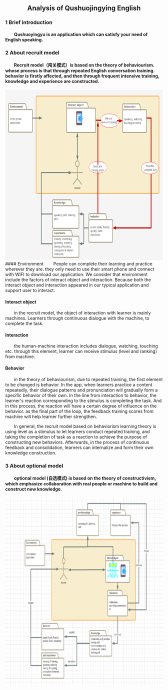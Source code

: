 ## <center> Analysis of Qushuojingying English </center>
### 1 Brief introduction
#### &#8195;&#8195;Qushuoyingyu is an application which can satisfy your need of English speaking.
### 2 About recruit model
#### &#8195;&#8195;Recruit model（闯关模式）is based on the theory of behaviourism. whose process is  that through repeated English conversation training. behavior is firstly affected, and then through frequent intensive training, knowledge and experience are constructed.
<div align="center"><img src="https://github.com/ECNU-DEIT-ACADEMIC-2019/Team2/blob/master/KIEBIE-for-final-project/images/闯关模式.png " height="545" width="771" > </div>
#### Environment
&#8195;&#8195;People can complete their learning and practice wherever they are. they only need to use their smart phone and connect with WIFI to download our application. We consider that environment include the factors of interact object and interaction. Because both the interact object and interaction appeared in our typical application and support user to interact.  

#### Interact object
&#8195;&#8195;in the recruit model, the object of interaction with learner is mainly machines. Learners through continuous dialogue with the machine, to complete the task.  

#### Interaction
&#8195;&#8195;the human-machine interaction includes dialogue, watching, touching etc. through this element, learner can receive stimulus (level and ranking) from machine.  

#### Behavior
&#8195;&#8195;in the theory of behaviourism, due to repeated training, the first element to be changed is behavior. In the app, when learners practice a content repeatedly, their dialogue patterns and pronunciation will gradually form a specific behavior of their own. In the line from interaction to behavior, the learner's reaction corresponding to the stimulus is completing the task. And in this process, the reaction will have a certain degree of influence on the behavior. as the final part of the loop, the feedback training scores from machine will help learner further strengthen.  

&#8195;&#8195;In general, the recruit model based on behaviorism learning theory is using level as a stimulus to let learners conduct repeated training, and taking the completion of task as a reaction to achieve the purpose of constructing new behaviors. Afterwards, in the process of continuous feedback and consolidation, learners can internalize and form their own knowledge construction.  

### 3 About optional model
#### &#8195;&#8195;optional model (自选模式) is based on the theory of constructivism, which emphasize collaboration with real people or machine to build and construct new knowledge. 
<div align="center"><img src="https://github.com/ECNU-DEIT-ACADEMIC-2019/Team2/blob/master/KIEBIE-for-final-project/images/optional-model.png " height="600" width="700" > </div>
